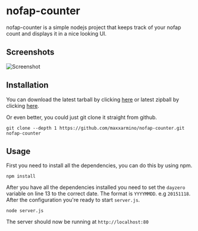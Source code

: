 # nofap-counter

nofap-counter is a simple nodejs project that keeps track of your nofap count and displays it in a nice looking UI.

Screenshots
----

![Screenshot](https://i.imgur.com/l6Sqviw.png)

Installation
----

You can download the latest tarball by clicking [here](https://github.com/maxxarmino/nofap-counter/tarball/master) or latest zipball by clicking  [here](https://github.com/maxxarmino/nofap-counter/zipball/master).

Or even better, you could just git clone it straight from github.

    git clone --depth 1 https://github.com/maxxarmino/nofap-counter.git nofap-counter

Usage
----

First you need to install all the dependencies, you can do this by using npm.

    npm install

After you have all the dependencies installed you need to set the `dayzero` variable on line 13 to the correct date. The format is `YYYYMMDD`. e.g `20151118`. After the configuration you're ready to start `server.js`.

    node server.js

The server should now be running at `http://localhost:80`
